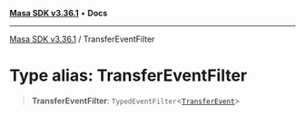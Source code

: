 [**Masa SDK v3.36.1**](../README.md) • **Docs**

***

[Masa SDK v3.36.1](../globals.md) / TransferEventFilter

# Type alias: TransferEventFilter

> **TransferEventFilter**: `TypedEventFilter`\<[`TransferEvent`](TransferEvent.md)\>
